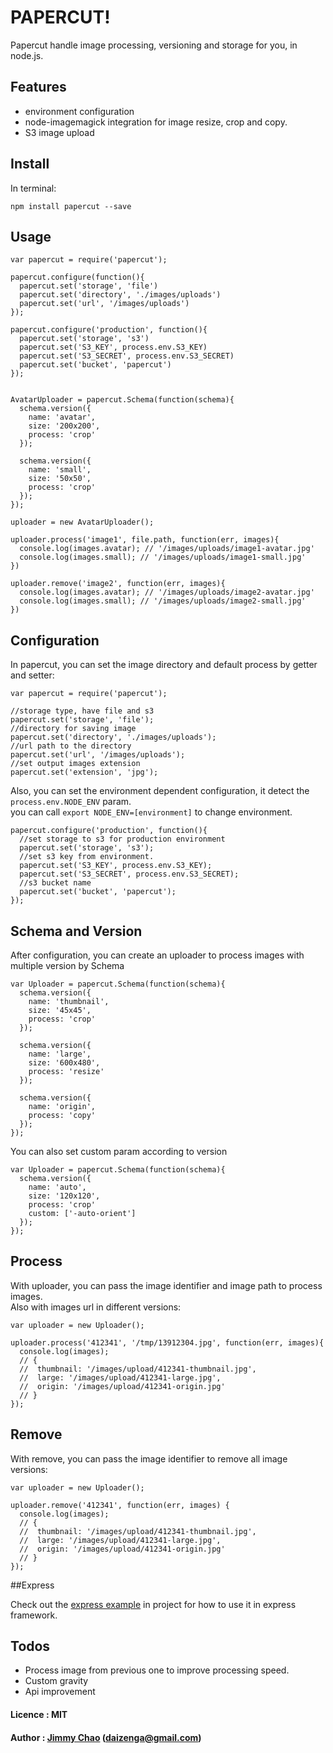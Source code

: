 # PAPERCUT!

Papercut handle image processing, versioning and storage for you, in node.js.

## Features

+ environment configuration
+ node-imagemagick integration for image resize, crop and copy.
+ S3 image upload

## Install

In terminal:

    npm install papercut --save

## Usage

    var papercut = require('papercut');

    papercut.configure(function(){
      papercut.set('storage', 'file')
      papercut.set('directory', './images/uploads')
      papercut.set('url', '/images/uploads')
    });

    papercut.configure('production', function(){
      papercut.set('storage', 's3')
      papercut.set('S3_KEY', process.env.S3_KEY)
      papercut.set('S3_SECRET', process.env.S3_SECRET)
      papercut.set('bucket', 'papercut')
    });


    AvatarUploader = papercut.Schema(function(schema){
      schema.version({
        name: 'avatar',
        size: '200x200',
        process: 'crop'
      });

      schema.version({
        name: 'small',
        size: '50x50',
        process: 'crop'
      });
    });

    uploader = new AvatarUploader();

    uploader.process('image1', file.path, function(err, images){
      console.log(images.avatar); // '/images/uploads/image1-avatar.jpg'
      console.log(images.small); // '/images/uploads/image1-small.jpg'
    })

    uploader.remove('image2', function(err, images){
      console.log(images.avatar); // '/images/uploads/image2-avatar.jpg'
      console.log(images.small); // '/images/uploads/image2-small.jpg'
    })

## Configuration

In papercut, you can set the image directory and default process by getter and setter:

    var papercut = require('papercut');

    //storage type, have file and s3
    papercut.set('storage', 'file');
    //directory for saving image
    papercut.set('directory', './images/uploads');
    //url path to the directory
    papercut.set('url', '/images/uploads');
    //set output images extension
    papercut.set('extension', 'jpg');

Also, you can set the environment dependent configuration, it detect the `process.env.NODE_ENV` param.  
you can call `export NODE_ENV=[environment]` to change environment.

    papercut.configure('production', function(){
      //set storage to s3 for production environment
      papercut.set('storage', 's3');
      //set s3 key from environment.
      papercut.set('S3_KEY', process.env.S3_KEY);
      papercut.set('S3_SECRET', process.env.S3_SECRET);
      //s3 bucket name
      papercut.set('bucket', 'papercut');
    });

## Schema and Version

After configuration, you can create an uploader to process images with multiple version by Schema

    var Uploader = papercut.Schema(function(schema){
      schema.version({
        name: 'thumbnail',
        size: '45x45',
        process: 'crop'
      });

      schema.version({
        name: 'large',
        size: '600x480',
        process: 'resize'
      });

      schema.version({
        name: 'origin',
        process: 'copy'
      });
    });

You can also set custom param according to version

    var Uploader = papercut.Schema(function(schema){
      schema.version({
        name: 'auto',
        size: '120x120',
        process: 'crop'
        custom: ['-auto-orient']
      });
    });

## Process

With uploader, you can pass the image identifier and image path to process images.  
Also with images url in different versions:

    var uploader = new Uploader();

    uploader.process('412341', '/tmp/13912304.jpg', function(err, images){
      console.log(images);
      // {
      //  thumbnail: '/images/upload/412341-thumbnail.jpg',
      //  large: '/images/upload/412341-large.jpg',
      //  origin: '/images/upload/412341-origin.jpg'
      // }
    });

## Remove

With remove, you can pass the image identifier to remove all image versions:

    var uploader = new Uploader();

    uploader.remove('412341', function(err, images) {
      console.log(images);
      // {
      //  thumbnail: '/images/upload/412341-thumbnail.jpg',
      //  large: '/images/upload/412341-large.jpg',
      //  origin: '/images/upload/412341-origin.jpg'
      // }
    });


##Express

Check out the [express example](https://github.com/Rafe/papercut/blob/master/examples/express.coffee) in project for how to use it in express framework.

## Todos
+ Process image from previous one to improve processing speed.
+ Custom gravity
+ Api improvement

#### Licence : MIT

#### Author : [Jimmy Chao](http://neethack.com) (daizenga@gmail.com)
